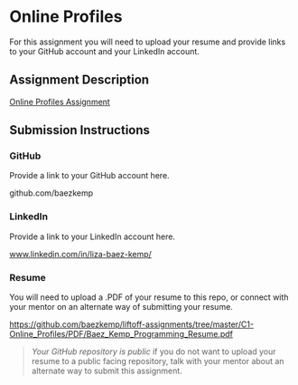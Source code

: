 # Online Profiles
For this assignment you will need to upload your resume and provide links to your GitHub account and your LinkedIn account.

## Assignment Description
[Online Profiles Assignment](https://education.launchcode.org/liftoff/modules/assignments/online-profiles)

## Submission Instructions
 
### GitHub
Provide a link to your GitHub account here.

github.com/baezkemp
 
### LinkedIn
Provide a link to your LinkedIn account here.

www.linkedin.com/in/liza-baez-kemp/

### Resume
You will need to upload a .PDF of your resume to this repo, or connect with your mentor on an alternate way of submitting your resume.

https://github.com/baezkemp/liftoff-assignments/tree/master/C1-Online_Profiles/PDF/Baez_Kemp_Programming_Resume.pdf

> *Your GitHub repository is public* if you do not want to upload your resume to a public facing repository, talk with your mentor about an alternate way to submit this assignment.

